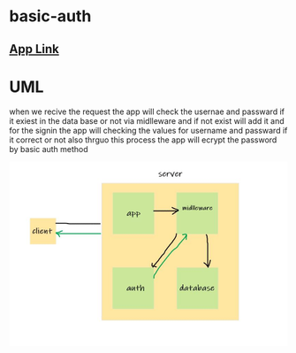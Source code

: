 # basic-auth

## [App Link](https://authentication-lab6.herokuapp.com/)

# UML

when we recive the request the app will check the usernae and passward if it exiest in the data base or not via midlleware and if not exist will add it and for the signin the app will checking the values for username and passward if it correct or not also thrguo this process the app will ecrypt the password by basic auth method 

![](https://github.com/MURADALSHORMAN/basic-auth/blob/main/lab6.JPG)


